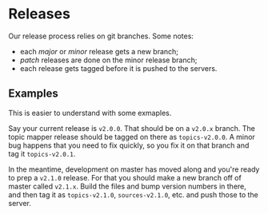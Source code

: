 Releases
========

Our release process relies on git branches.  Some notes:
* each *major* or *minor* release gets a new branch;
* *patch* releases are done on the minor release branch;
* each release gets tagged before it is pushed to the servers.

Examples
--------

This is easier to understand with some exmaples.

Say your current release is `v2.0.0`. That should be on a `v2.0.x` branch. The topic mapper release should be tagged on there as `topics-v2.0.0`. A minor bug happens that you need to fix quickly, so you fix it on that branch and tag it `topics-v2.0.1`.

In the meantime, development on master has moved along and you're ready to prep a `v2.1.0` release.  For that you should make a new branch off of master called `v2.1.x`.  Build the files and bump version numbers in there, and then tag it as `topics-v2.1.0`, `sources-v2.1.0`, etc. and push those to the server.
